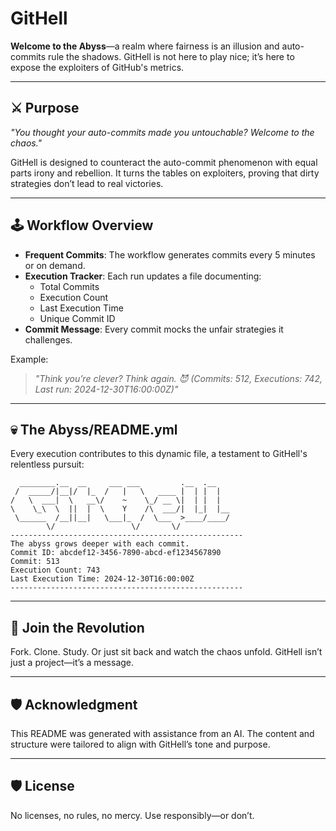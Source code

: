 
# GitHell  

**Welcome to the Abyss**—a realm where fairness is an illusion and auto-commits rule the shadows. GitHell is not here to play nice; it’s here to expose the exploiters of GitHub's metrics.  

---

## ⚔️ **Purpose**  

*"You thought your auto-commits made you untouchable? Welcome to the chaos."*  

GitHell is designed to counteract the auto-commit phenomenon with equal parts irony and rebellion. It turns the tables on exploiters, proving that dirty strategies don’t lead to real victories.  

---

## 🕹️ **Workflow Overview**  

- **Frequent Commits**: The workflow generates commits every 5 minutes or on demand.  
- **Execution Tracker**: Each run updates a file documenting:
  - Total Commits  
  - Execution Count  
  - Last Execution Time  
  - Unique Commit ID  
- **Commit Message**: Every commit mocks the unfair strategies it challenges.  

Example:  
> _"Think you’re clever? Think again. 😈 (Commits: 512, Executions: 742, Last run: 2024-12-30T16:00:00Z)"_  

---

## 💀 **The Abyss/README.yml**  

Every execution contributes to this dynamic file, a testament to GitHell's relentless pursuit:  

```
  ________.__  __     ___ ___         .__  .__   
 /  _____/|__|/  |_  /   |   \   ____ |  | |  |  
/   \  ___|  \   __\/    ~    \_/ __ \|  | |  |  
\    \_\  \  ||  |  \    Y    /\  ___/|  |_|  |__
 \______  /__||__|   \___|_  /  \___  >____/____/ 
        \/                 \/       \/            
----------------------------------------------------
The abyss grows deeper with each commit.  
Commit ID: abcdef12-3456-7890-abcd-ef1234567890  
Commit: 513  
Execution Count: 743  
Last Execution Time: 2024-12-30T16:00:00Z  
----------------------------------------------------
```

---

## 🌌 **Join the Revolution**  

Fork. Clone. Study. Or just sit back and watch the chaos unfold. GitHell isn’t just a project—it’s a message.  

---

## 🛡️ **Acknowledgment**  

This README was generated with assistance from an AI. The content and structure were tailored to align with GitHell’s tone and purpose.  

---  

## 🛡️ **License**  

No licenses, no rules, no mercy. Use responsibly—or don’t.  

